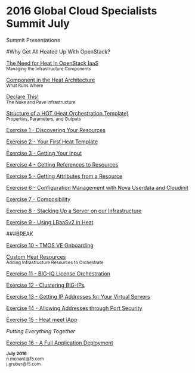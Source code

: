 # 2016 Global Cloud Specialists Summit July

Summit Presentations


#Why Get All Heated Up With OpenStack?

[The Need for Heat in OpenStack IaaS](./Heat/02_Need_For_Heat.md)</br>
<sub>Managing the Infrastructure Components</sub>

[Component in the Heat Architecture](./Heat/03_Heat_Components.md)</br>
<sub>What Runs Where</sub>

[Declare This!](./Heat/04_Declarative_Orchestration.md)</br>
<sub>The Nuke and Pave Infrastructure</sub>

[Structure of a HOT (Heat Orchestration Template)](./Heat/05_HOT_Structure.md)</br>
<sub>Properties, Parameters, and Outputs</sub>


[Exercise 1 - Discovering Your Resources](./Heat/06_Exercise_1.md)

[Exercise 2 - Your First Heat Template](./Heat/07_Exercise_2.md)

[Exercise 3 - Getting Your Input](./Heat/08_Exercise_3.md)

[Exercise 4 - Getting References to Resources](./Heat/09_Exercise_4.md)

[Exercise 5 - Getting Attributes from a Resource](./Heat/10_Exercise_5.md)

[Exercise 6 - Configuration Management with Nova Userdata and Cloudinit](./Heat/11_Exercise_6.md)

[Exercise 7 - Composibility](./Heat/12_Exercise_7.md)

[Exercise 8 - Stacking Up a Server on our Infrastructure](./Heat/13_Exercise_8.md)

[Exercise 9 - Using LBaaSv2 in Heat](./Heat/14_Exercise_9.md)

###BREAK

[Exercise 10 - TMOS VE Onboarding](./Heat/15_Exercise_10.md)

[Custom Heat Resources](./Heat/16_Custom_Heat_Resources.md)</br>
<sub>Adding Infrastructure Resources to Orchestrate</sub>

[Exercise 11 - BIG-IQ License Orchestration](./Heat/17_Exercise_11.md)

[Exercise 12 - Clustering BIG-IPs](./Heat/18_Exercise_12.md)

[Exercise 13 - Getting IP Addresses for Your Virtual Servers](./Heat/19_Exercise_13.md)

[Exercise 14 - Allowing Addresses through Port Security](./Heat/20_Exercise_14.md)

[Exercise 15 - Heat meet iApp](./Heat/21_Exercise_15.md)

*Putting Everything Together*

[Exercise 16 - A Full Application Deployment](./Heat/22_Exercise_16.md)

<sup>
<b>July 2016</b></br>
n.menant@f5.com</br>
j.gruber@f5.com
</sup>
